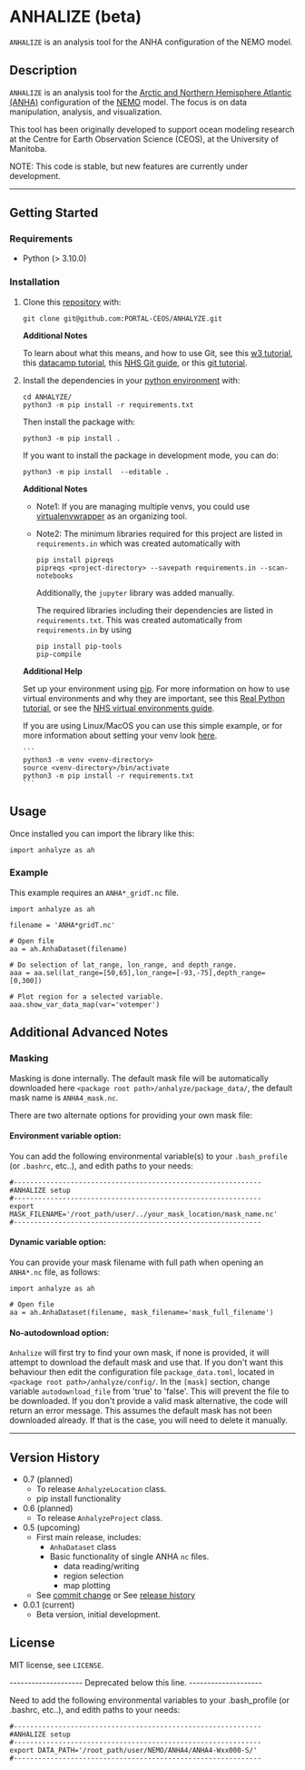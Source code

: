 # ANHALIZE  (beta)

`ANHALIZE` is an analysis tool for the ANHA configuration of the NEMO model.

## Description

`ANHALIZE` is an analysis tool for the 
[Arctic and Northern Hemisphere Atlantic (ANHA)](https://canadian-nemo-ocean-modelling-forum-commuity-of-practice.readthedocs.io/en/latest/Institutions/UofA/Configurations/ANHA4/index.html) 
configuration of the [NEMO](https://www.nemo-ocean.eu/) model. The focus is on data manipulation, analysis, and visualization. 

This tool has been originally developed to support ocean modeling research at the 
Centre for Earth Observation Science (CEOS), at the University of Manitoba. 

NOTE: This code is stable, but new features are currently under development.



-----
## Getting Started

### Requirements

* Python (> 3.10.0)


### Installation

1. Clone this [repository](https://github.com/PORTAL-CEOS/ANHALIZE) with: 

    ```
    git clone git@github.com:PORTAL-CEOS/ANHALYZE.git
    ```

    **Additional Notes**

    To learn about what this means, and how to use Git, see 
    this [w3 tutorial](https://www.w3schools.com/git/default.asp?remote=github),    
    this [datacamp tutorial](https://www.datacamp.com/blog/how-to-learn-git),
    this [NHS Git guide](https://nhsdigital.github.io/rap-community-of-practice/training_resources/git/using-git-collaboratively/),
    or this [git tutorial](https://git-scm.com/docs/gittutorial).


2. Install the dependencies in your [python environment](https://docs.python.org/3/library/venv.html) with:
    ```
    cd ANHALYZE/
    python3 -m pip install -r requirements.txt
    ```
   
    Then install the package with:
    ```
    python3 -m pip install .
    ```
    
    If you want to install the package in development mode, you can do:
    ```
    python3 -m pip install  --editable .
    ```

    **Additional Notes**

    - Note1: If you are managing multiple venvs, you could use 
    [virtualenvwrapper](https://virtualenvwrapper.readthedocs.io/en/latest/) as an organizing tool.
    - Note2: The minimum libraries required for this project are listed in `requirements.in` which was created
    automatically with
       ```
       pip install pipreqs
       pipreqs <project-directory> --savepath requirements.in --scan-notebooks    
       ```   
       Additionally, the `jupyter` library was added manually. 
   
       The required libraries including their dependencies are listed in `requirements.txt`.
       This was created automatically from `requirements.in` by using
       ```
       pip install pip-tools
       pip-compile    
       ```

    **Additional Help**

    Set up your environment using [pip](https://pypi.org/project/pip/).
    For more information on how to use virtual environments and why they are important, 
    see this [Real Python tutorial](https://realpython.com/python-virtual-environments-a-primer/), or 
    see the [NHS virtual environments guide](https://nhsdigital.github.io/rap-community-of-practice/training_resources/python/virtual-environments/why-use-virtual-environments/).

    If you are using Linux/MacOS you can use this simple example, 
    or for more information about setting your venv look [here](https://nhsdigital.github.io/rap-community-of-practice/training_resources/python/virtual-environments/venv/).

       ```
       python3 -m venv <venv-directory>
       source <venv-directory>/bin/activate
       python3 -m pip install -r requirements.txt 
       ```


## Usage

Once installed you can import the library like this:

```
import anhalyze as ah
```

### Example 

This example requires an `ANHA*_gridT.nc` file.

```
import anhalyze as ah

filename = 'ANHA*gridT.nc'

# Open file
aa = ah.AnhaDataset(filename)

# Do selection of lat_range, lon_range, and depth_range.
aaa = aa.sel(lat_range=[50,65],lon_range=[-93,-75],depth_range=[0,300])

# Plot region for a selected variable.
aaa.show_var_data_map(var='votemper')
``` 

## Additional Advanced Notes

### Masking

Masking is done internally. The default mask file will be automatically 
downloaded here `<package root path>/anhalyze/package_data/`,
the default mask name is `ANHA4_mask.nc`.

There are two alternate options for providing your own mask file:
 
#### Environment variable option:

You can add the following environmental variable(s) to your `.bash_profile` (or `.bashrc`, etc..), 
and edith paths to your needs:
``` 
#------------------------------------------------------------- 
#ANHALIZE setup
#-------------------------------------------------------------
export MASK_FILENAME='/root_path/user/../your_mask_location/mask_name.nc'
#-------------------------------------------------------------
```

#### Dynamic variable option:

You can provide your mask filename with full path when opening
an `ANHA*.nc` file, as follows:

```
import anhalyze as ah

# Open file
aa = ah.AnhaDataset(filename, mask_filename='mask_full_filename')
```

#### No-autodownload option:

`Anhalize` will first try to find your own mask, if none is provided, 
it will attempt to download the default mask and use that.
If you don't want this behaviour then edit the configuration file  `package_data.toml`,
located in `<package root path>/anhalyze/config/`. In the `[mask]` section, change
variable `autodownload_file` from 'true' to 'false'. This will prevent the file to be downloaded.
If you don't provide a valid mask alternative, the code will return an error message.
This assumes the default mask has not been downloaded already. 
If that is the case, you will need to delete it manually. 

-----
## Version History

* 0.7 (planned)
    * To release `AnhalyzeLocation` class.
    * pip install functionality
* 0.6 (planned)
    * To release `AnhalyzeProject` class.
* 0.5 (upcoming)
    * First main release, includes:
      * `AnhaDataset` class
      * Basic functionality of single ANHA `nc` files. 
        * data reading/writing
        * region selection 
        * map plotting
    * See [commit change]() or See [release history]()
* 0.0.1 (current)
    * Beta version, initial development.  

## License

MIT license, see `LICENSE`.



-------------------- Deprecated below this line. --------------------


Need to add the following environmental variables to your .bash_profile (or .bashrc, etc..), 
and edith paths to your needs:
``` 
#------------------------------------------------------------- 
#ANHALIZE setup
#-------------------------------------------------------------
export DATA_PATH='/root_path/user/NEMO/ANHA4/ANHA4-Wxx000-S/'
#-------------------------------------------------------------
```

